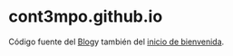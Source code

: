 # cont3mpo.github.io
<p>Código fuente del <a href="https://cont3mpo.github.io/blog.html">Blog</a>y también del <a href="https://cont3mpo.github.io">inicio de bienvenida</a>.</p>
